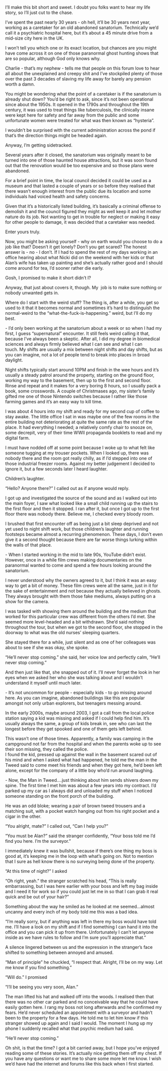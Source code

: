 I’ll make this bit short and sweet. I doubt you folks want to hear my life story, so I’ll just cut to the chase. 

I’ve spent the past nearly 30 years - oh hell, it’ll be 30 years next year, working as a caretaker for an old abandoned sanatorium. Technically we’d call it a psychiatric hospital here, but it’s about a 45 minute drive from a mid-size city here in the UK. 

I won’t tell you which one or its exact location, but chances are you might have come across it on one of those paranormal ghost hunting shows that are so popular, although God only knows why. 

Charlie - that’s my nephew - tells me that people on this forum love to hear all about the unexplained and creepy shit and I’ve stockpiled plenty of those over the past 3 decades of slaving my life away for barely any pension worth a damn. 

You might be wondering what the point of a caretaker is if the sanatorium is already shut down? You’d be right to ask, since it’s not been operational since about the 1950s. It opened in the 1790s and throughout the 19th century, it was used to treat things like tuberculosis, the clinically insane were kept here for safety and far away from the public and some unfortunate women were treated for what was then known as “hysteria”.

I wouldn’t be surprised with the current administration across the pond if that’s the direction things might be headed again. 

Anyway, I’m getting sidetracked. 

Several years after it closed, the sanatorium was originally meant to be turned into one of those haunted house attractions, but it was soon found out that the renovation would be too expensive and so those plans were abandoned. 

For a brief point in time, the local council decided it could be used as a museum and that lasted a couple of years or so before they realised that there wasn’t enough interest from the public due its location and some individuals had voiced health and safety concerns. 

Given that it’s a historically listed building, it’s basically a criminal offense to demolish it and the council figured they might as well keep it and let mother nature do its job. Not wanting to get in trouble for neglect or making it easy for other people to damage, it was decided that a caretaker was needed. 

Enter yours truly. 

Now, you might be asking yourself - why on earth would you choose to do a job like that? Doesn’t it get lonely? Don’t you get scared? The honest answer is - no - I don’t. If I had to spend the rest of my days working in an office hearing about what Nicki did on the weekend with her kids or that Alan’s wife has taken up painting and she’s actually rather good and I should come around for tea, I’d sooner rather die early. 



Gosh, I promised to make it short didn’t I? 

Anyway, that just about covers it, though. My  job is to make sure nothing or nobody unwanted gets in.  

Where do I start with the weird stuff? The thing is, after a while, you get so used to it that it becomes normal and sometimes it’s hard to distinguish the normal-weird to the “what-the-fuck-is-happening.” weird, but I’ll do my best. 



\- I’d only been working at the sanatorium about a week or so when I had my first, I guess “supernatural” encounter. It still feels weird calling it that, because I’ve always been a skeptic. After all, I did my degree in biomedical sciences and always firmly believed what I can see and what I can touch. My shifts are usually a mix between night shifts and day shifts, but as you can imagine, not a lot of people tend to break into places in broad daylight. 

Night shifts typically start around 10PM and finish in the wee hours and it’s usually a steady patrol around the property, starting on the ground floor, working my way to the basement, then up to the first and second floor.  Rinse and repeat and it makes for a very boring 8 hours, so I usually pack a book, some crosswords. A couple of Christmases ago, my sister’s family gifted me one of those Nintendo switches because I rather like those farming games and it’s an easy way to kill time.

I was about 4 hours into my shift and ready for my second cup of coffee to stay awake. The little office I sat in was maybe one of the few rooms in the entire building not deteriorating at quite the same rate as the rest of the place. It had everything I needed; a relatively comfy chair to snooze on, some decrepit, very of their time WWII propaganda booklets to read and my digital farm. 

I must have nodded off at some point because I woke up to what felt like someone tugging at my trouser pockets. When I looked up, there was nobody there and the room got really chilly, as if I’d stepped into one of those industrial freezer rooms. Against my better judgement I decided to ignore it, but a few seconds later I heard laughter. 

Children’s laughter. 

“Hello? Anyone there?” I called out as if anyone would reply. 

I got up and investigated the source of the sound and as I walked out into the main foyer, I saw what looked like a small child running up the stairs to the first floor and then it stopped. I ran after it, but once I got up to the first floor there was nobody there. Believe me, I checked every bloody room. 

I brushed that first encounter off as being just a bit sleep deprived and not yet used to night shift work, but those children’s laughter and running footsteps became almost a recurring phenomenon. These days, I don’t even give it a second thought because there are far worse things lurking within the walls of that place. 



\- When I started working in the mid to late 90s, YouTube didn’t exist. However, once in a while film crews making documentaries on the paranormal wanted to come and spend a few hours looking around the sanatorium. 

I never understood why the owners agreed to it, but I think it was an easy way to get a bit of money. These film crews were all the same, just in it for the sake of entertainment and not because they actually believed in ghosts. They always brought with them those fake mediums, always putting on a show for the camera.  

I was tasked with showing them around the building and the medium that worked for this particular crew was different from the others I’d met. She seemed more level-headed and a bit withdrawn. She’d said nothing throughout the tour, but when we got to the second floor, she stopped in the doorway to what was the old nurses’ sleeping quarters. 

She stayed there for a while, just silent and as one of her colleagues was about to see if she was okay, she spoke. 

“He’ll never stop coming.” she said, her voice low and perfectly calm, “He’ll never stop coming.” 

And then just like that, she snapped out of it. I’ll never forget the look in her eyes when we asked her who she was talking about and I wouldn’t understand it myself until much later.   


\- It’s not uncommon for people - especially kids - to go missing around here. As you can imagine, abandoned buildings like this are popular amongst not only urban explorers, but teenagers messing around. 

In the early 2000s, maybe around 2003, I got a call from the local police station saying a kid was missing and asked if I could help find him. It’s usually always the same, a group of kids break in, see who can last the longest before they get spooked and one of them gets left behind. 

This wasn’t one of those times. Apparently, a family was camping in the campground not far from the hospital and when the parents woke up to see their son missing, they called the police.   
I found the kid, pressed up against the wall in the basement scared out of his mind and when I asked what had happened, he told me the man in the Tweed said to come meet his friends and when they got here, he’d been left alone, except for the company of a little boy who’d run around laughing. 



\- Now, the Man in Tweed….just thinking about him sends shivers down my spine. The first time I met him was about a few years into my contract. I’d parked up my car as I always did and unloaded my stuff when I noticed someone standing on the front porch of the building. 

He was an odd bloke; wearing a pair of brown tweed trousers and a matching suit, with a pocket watch hanging out from his right pocket and a cigar in the other. 

“You alright, mate?” I called out, “Can I help you?” 

“You must be Alan?” said the stranger confidently, “Your boss told me I’d find you here. I’m the surveyor.”

I immediately knew it was bullshit, because if there’s one thing my boss is good at, it’s keeping me in the loop with what’s going on. Not to mention that I sure as hell know there is no surveying being done of the property. 

“At this time of night?” I asked

“Oh right, yeah.” the stranger scratched his head, “This is really embarrassing, but I was here earlier with your boss and left my bag inside and I need it for work so if you could just let me in so that I can grab it real quick and be out of your hair?” 

Something about the way he smiled as he looked at me seemed…almost uncanny and every inch of my body told me this was a bad idea. 

“I’m really sorry, but if anything was left in there my boss would have told me. I’ll have a look on my shift and if I find something I can hand it into the office and you can pick it up from there. Unfortunately I can’t let anyone inside as we have rules to follow and I’m sure you’ll appreciate that.”

A silence lingered between us and the expression in the stranger’s face shifted to something between annoyed and amused. 



“Man of principle” he chuckled, “I respect that. Alright, I’ll be on my way. Let me know if you find something.”

“Will do.” I promised

“I’ll be seeing you very soon, Alan.” 

The man lifted his hat and walked off into the woods. I realised then that there was no other car parked and no conceivable way that he could have easily gotten here. I rang my boss not long afterwards and he confirmed my fears. He’d never scheduled an appointment with a surveyor and hadn’t been to the property for a few days. He told me to let him know if this stranger showed up again and I said I would. The moment I hung up my phone I suddenly recalled what that psychic medium had said. 

“He’ll never stop coming.”



Oh shit, is that the time? I got a bit carried away, but I hope you’ve enjoyed reading some of these stories. It’s actually nice getting them off my chest. If you have any questions or want me to share some more let me know. I wish we’d have had the internet and forums like this back when I first started. 

